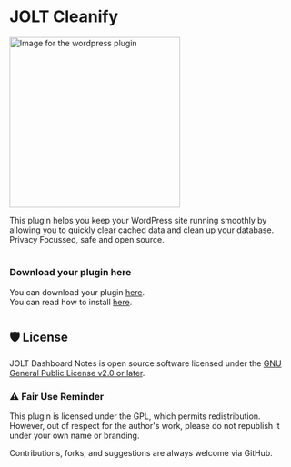 <h1>JOLT Cleanify</h1>
<img src="https://github.com/user-attachments/assets/dc9484d7-6ccb-4fcb-b517-dafc18476587" alt="Image for the wordpress plugin" width="300" >

This plugin helps you keep your WordPress site running smoothly by allowing you to quickly clear cached data and clean up your database. <br>
Privacy Focussed, safe and open source.
#
### Download your plugin here
You can download your plugin [here](https://github.com/johnoltmans/JOLT-Dashboard-Notes/archive/refs/heads/main.zip).<br>
You can read how to install [here](https://github.com/johnoltmans/WordPress/wiki/How-to-install-the-plugins).
#

## 🛡 License

JOLT Dashboard Notes is open source software licensed under the [GNU General Public License v2.0 or later](https://www.gnu.org/licenses/gpl-2.0.html).

### ⚠️ Fair Use Reminder

This plugin is licensed under the GPL, which permits redistribution.  
However, out of respect for the author's work, please do not republish it under your own name or branding.

Contributions, forks, and suggestions are always welcome via GitHub.
